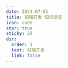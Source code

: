 ```yaml
---
date: 2024-07-01
title: 前端开发 知识总览
icon: code
star: true
sticky: 20
dir:
  order: 1
  text: 前端开发
  link: false
---
```


<Catalog/>